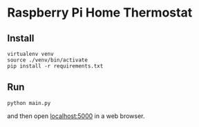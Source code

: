 # Raspberry Pi Home Thermostat

Install
---

```
virtualenv venv
source ./venv/bin/activate
pip install -r requirements.txt
```

Run
---
```
python main.py

```

and then open [localhost:5000](localhost:5000) in a web browser.


